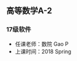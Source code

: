 <!--
 * @Author: Lili Liang
 * @Date: 2021-03-12 12:12:20
 * @LastEditors: Lili Liang
 * @LastEditTime: 2024-04-05 22:57:54
 * @Description: Please set description
-->
## 高等数学A-2
### 17级软件
- 任课老师：数院 Gao P
- 上课时间：2018 Spring